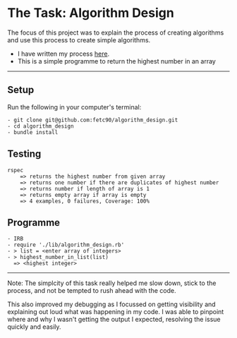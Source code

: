 # The Task: Algorithm Design

The focus of this project was to explain the process of creating algorithms and use this process to create simple algorithms.

- I have written my process [here](APPROACH.md).
- This is a simple programme to return the highest number in an array

---

## Setup 

Run the following in your computer's terminal:
```
- git clone git@github.com:fetc90/algorithm_design.git
- cd algorithm_design
- bundle install
```
## Testing 

```
rspec 
    => returns the highest number from given array
    => returns one number if there are duplicates of highest number
    => returns number if length of array is 1
    => returns empty array if array is empty
    => 4 examples, 0 failures, Coverage: 100% 
```
## Programme 

```
- IRB
- require './lib/algorithm_design.rb'
- > list = <enter array of integers>
- > highest_number_in_list(list)
  => <highest integer>
```
---

Note: The simplcity of this task really helped me slow down, stick to the process, and not be tempted to rush ahead with the code.

This also improved my debugging as I focussed on getting visibility and explaining out loud what was happening in my code. I was able to pinpoint where and why I wasn't getting the output I expected, resolving the issue quickly and easily. 

